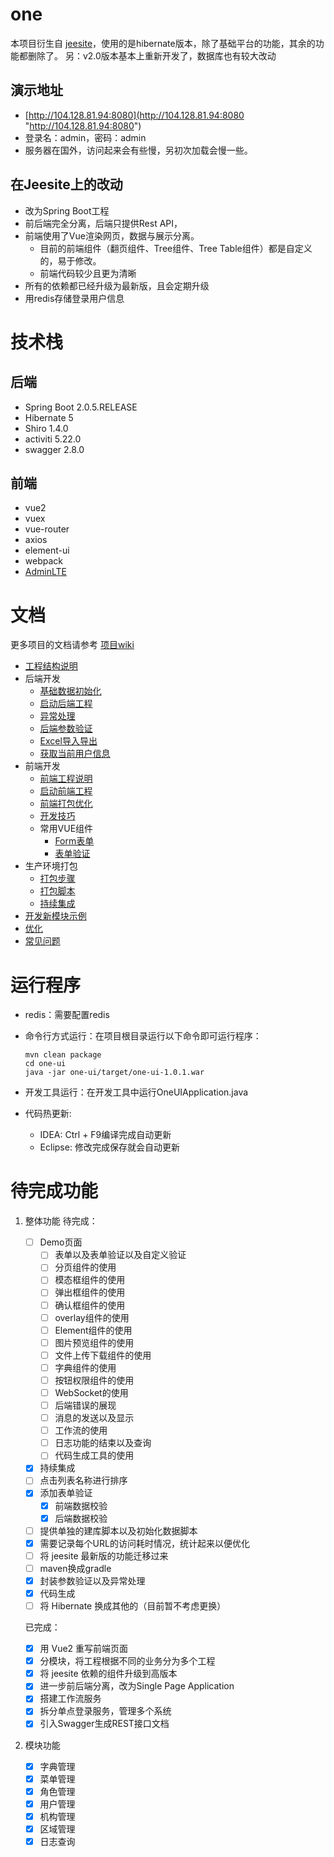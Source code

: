# one

本项目衍生自 [jeesite](https://github.com/thinkgem/jeesite "https://github.com/thinkgem/jeesite")，使用的是hibernate版本，除了基础平台的功能，其余的功能都删除了。
另：v2.0版本基本上重新开发了，数据库也有较大改动

## 演示地址
-   [http://104.128.81.94:8080](http://104.128.81.94:8080 "http://104.128.81.94:8080")
-   登录名：admin，密码：admin
-   服务器在国外，访问起来会有些慢，另初次加载会慢一些。

## 在Jeesite上的改动
-	改为Spring Boot工程
-	前后端完全分离，后端只提供Rest API，
-   前端使用了Vue渲染网页，数据与展示分离。
    -   目前的前端组件（翻页组件、Tree组件、Tree Table组件）都是自定义的，易于修改。
    -   前端代码较少且更为清晰
-   所有的依赖都已经升级为最新版，且会定期升级
-   用redis存储登录用户信息


# 技术栈
## 后端
-   Spring Boot 2.0.5.RELEASE
-   Hibernate 5
-   Shiro 1.4.0
-   activiti 5.22.0
-   swagger 2.8.0

## 前端
-   vue2
-   vuex
-   vue-router
-   axios
-   element-ui
-   webpack
-   [AdminLTE](https://github.com/almasaeed2010/AdminLTE "https://github.com/almasaeed2010/AdminLTE")

# 文档
更多项目的文档请参考 [项目wiki](https://github.com/lcw2004/one/wiki)

* [工程结构说明](https://github.com/lcw2004/one/wiki/工程结构说明)
* 后端开发
  * [基础数据初始化](https://github.com/lcw2004/one/wiki/后端开发-基础数据初始化)
  * [启动后端工程](https://github.com/lcw2004/one/wiki/后端开发-启动后端工程)
  * [异常处理](https://github.com/lcw2004/one/wiki/后端开发-异常处理)
  * [后端参数验证](https://github.com/lcw2004/one/wiki/后端开发-后端参数验证)
  * [Excel导入导出](https://github.com/lcw2004/one/wiki/后端开发-excel导入导出)
  * [获取当前用户信息](https://github.com/lcw2004/one/wiki/后端开发-获取当前用户信息)
* 前端开发
  * [前端工程说明](https://github.com/lcw2004/one/wiki/前端开发-前端工程说明)
  * [启动前端工程](https://github.com/lcw2004/one/wiki/前端开发-启动前端工程)
  * [前端打包优化](https://github.com/lcw2004/one/wiki/前端开发-前端打包优化)
  * [开发技巧](https://github.com/lcw2004/one/wiki/前端开发-开发技巧)
  * 常用VUE组件
    * [Form表单](https://github.com/lcw2004/one/wiki/前端开发-vue组件-form表单)
    * [表单验证](https://github.com/lcw2004/one/wiki/前端开发-vue组件-表单验证)
* 生产环境打包
  * [打包步骤](https://github.com/lcw2004/one/wiki/生产环境打包-打包步骤)
  * [打包脚本](https://github.com/lcw2004/one/wiki/生产环境打包-打包脚本)
  * [持续集成](https://github.com/lcw2004/one/wiki/生产环境打包-持续集成)
* [开发新模块示例](https://github.com/lcw2004/one/wiki/开发新模块示例)
* [优化](https://github.com/lcw2004/one/wiki/优化)
* [常见问题](https://github.com/lcw2004/one/wiki/常见问题)


# 运行程序

-   redis：需要配置redis
-   命令行方式运行：在项目根目录运行以下命令即可运行程序：

        mvn clean package
        cd one-ui
        java -jar one-ui/target/one-ui-1.0.1.war
        
-   开发工具运行：在开发工具中运行OneUIApplication.java
-   代码热更新:
    -   IDEA: Ctrl + F9编译完成自动更新
    -   Eclipse: 修改完成保存就会自动更新

# 待完成功能
1.  整体功能
    待完成：
    -   [ ] Demo页面
        -   [ ] 表单以及表单验证以及自定义验证
        -   [ ] 分页组件的使用
        -   [ ] 模态框组件的使用
        -   [ ] 弹出框组件的使用
        -   [ ] 确认框组件的使用
        -   [ ] overlay组件的使用
        -   [ ] Element组件的使用
        -   [ ] 图片预览组件的使用
        -   [ ] 文件上传下载组件的使用
        -   [ ] 字典组件的使用
        -   [ ] 按钮权限组件的使用
        -   [ ] WebSocket的使用
        -   [ ] 后端错误的展现
        -   [ ] 消息的发送以及显示
        -   [ ] 工作流的使用
        -   [ ] 日志功能的结束以及查询
        -   [ ] 代码生成工具的使用
    -   [X] 持续集成
    -	[ ] 点击列表名称进行排序
    -   [X] 添加表单验证
        -   [X] 前端数据校验
        -   [X] 后端数据校验
    -   [ ] 提供单独的建库脚本以及初始化数据脚本
    -   [X] 需要记录每个URL的访问耗时情况，统计起来以便优化
    -	[ ] 将 jeesite 最新版的功能迁移过来
    -   [ ] maven换成gradle
    -   [X] 封装参数验证以及异常处理
    -   [X] 代码生成
    -   [ ] 将 Hibernate 换成其他的（目前暂不考虑更换）

    已完成：
    
    -   [X] 用 Vue2 重写前端页面
    -	[X] 分模块，将工程根据不同的业务分为多个工程
    -	[X] 将 jeesite 依赖的组件升级到高版本
    -   [X] 进一步前后端分离，改为Single Page Application
    -   [X] 搭建工作流服务
    -   [X] 拆分单点登录服务，管理多个系统
    -   [X] 引入Swagger生成REST接口文档

2.  模块功能

	-   [X] 字典管理
	-   [X] 菜单管理
	-   [X] 角色管理
	-   [X] 用户管理
	-   [X] 机构管理
	-   [X] 区域管理
	-   [X] 日志查询
